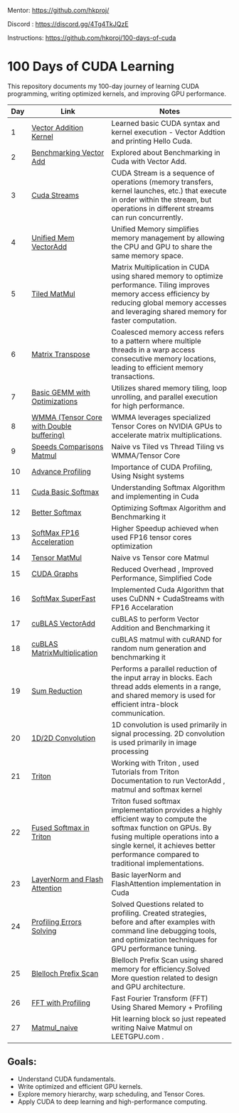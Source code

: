 Mentor: https://github.com/hkproj/

Discord : https://discord.gg/4Tg4TkJQzE

Instructions: https://github.com/hkproj/100-days-of-cuda

# 100 Days of CUDA Learning

This repository documents my 100-day journey of learning CUDA programming, writing optimized kernels, and improving GPU performance.

| Day  | Link | Notes |
|------|--------------|-------|
| 1    |  [Vector Addition Kernel](https://github.com/ShlokVFX/100-days-cuda/blob/main/Day%2001)  | Learned basic CUDA syntax and kernel execution - Vector Addtion and printing Hello Cuda. |
| 2    | [Benchmarking Vector Add](https://github.com/ShlokVFX/100-days-cuda/blob/main/Day%2002) | Explored about Benchmarking in Cuda with Vector Add. |
| 3    |  [Cuda Streams](https://github.com/ShlokVFX/100-days-cuda/blob/main/Day%2003)|CUDA Stream is a sequence of operations (memory transfers, kernel launches, etc.) that execute in order within the stream, but operations in different streams can run concurrently. |
| 4    | [Unified Mem VectorAdd](https://github.com/ShlokVFX/100-days-cuda/blob/main/Day%2004)  |  Unified Memory simplifies memory management by allowing the CPU and GPU to share the same memory space. |
| 5    |  [Tiled MatMul](https://github.com/ShlokVFX/100-days-cuda/blob/main/Day%2005/Output.png)  | Matrix Multiplication in CUDA using shared memory to optimize performance. Tiling improves memory access efficiency by reducing global memory accesses and leveraging shared memory for faster computation. | [Day 5](https://github.com/ShlokVFX/100-days-cuda/blob/main/Day%2005/Readme.md) |
| 6    |  [Matrix Transpose](https://github.com/ShlokVFX/100-days-cuda/blob/main/Day%2006/Output.png)  |Coalesced memory access refers to a pattern where multiple threads in a warp access consecutive memory locations, leading to efficient memory transactions. | [Day 6](https://github.com/ShlokVFX/100-days-cuda/blob/main/Day%2006/Readme.md) |
| 7    |  [Basic GEMM with Optimizations](https://github.com/ShlokVFX/100-days-cuda/blob/main/Day%2007/Basic%20GEMM.png)  | Utilizes shared memory tiling, loop unrolling, and parallel execution for high performance.| [Day 7](https://github.com/ShlokVFX/100-days-cuda/blob/main/Day%2007/Readme.md) |
| 8    |  [WMMA (Tensor Core with Double buffering)](https://github.com/ShlokVFX/100-days-cuda/blob/main/Day%2008/wmma_tensored.png)  | WMMA leverages specialized Tensor Cores on NVIDIA GPUs to accelerate matrix multiplications.| [Day 8](https://github.com/ShlokVFX/100-days-cuda/blob/main/Day%2008/Readme.md) |
| 9    |  [Speeds Comparisons Matmul](https://github.com/ShlokVFX/100-days-cuda/blob/main/Day%2009/Output.png)  | Naive vs Tiled vs Thread Tiling vs WMMA/Tensor Core | [Day 9](https://github.com/ShlokVFX/100-days-cuda/blob/main/Day%2009/Readme.md) |
| 10   |  [Advance Profiling](https://github.com/ShlokVFX/100-days-cuda/blob/main/Day%2010/MatMulProfiling.png)  | Importance of CUDA Profiling, Using Nsight systems  | [Day 10](https://github.com/ShlokVFX/100-days-cuda/blob/main/Day%2010/Readme.md) |
| 11   |  [Cuda Basic Softmax](https://github.com/ShlokVFX/100-days-cuda/blob/main/Day%2011/output.png)  | Understanding Softmax  Algorithm and implementing in Cuda  | [Day 11](https://github.com/ShlokVFX/100-days-cuda/blob/main/Day%2011/Readme.md) |
| 12   |  [Better Softmax](https://github.com/ShlokVFX/100-days-cuda/blob/main/Day%2012/output.png)  | Optimizing Softmax  Algorithm and Benchmarking it | [Day 12](https://github.com/ShlokVFX/100-days-cuda/blob/main/Day%2012/Readme.md) |
| 13   |  [SoftMax FP16 Acceleration](https://github.com/ShlokVFX/100-days-cuda/blob/main/Day%2013/Gflops.png)  | Higher Speedup achieved when used FP16 tensor cores optimization | [Day 13](https://github.com/ShlokVFX/100-days-cuda/blob/main/Day%2013/Readme.md) |
| 14   |  [Tensor MatMul](https://github.com/ShlokVFX/100-days-cuda/blob/main/Day%2014/output.png)  | Naive vs Tensor core Matmul | [Day 14](https://github.com/ShlokVFX/100-days-cuda/blob/main/Day%2014/Readme.md) |
| 15   |  [CUDA Graphs](https://github.com/ShlokVFX/100-days-cuda/blob/main/Day%2015/output.png)  | Reduced Overhead , Improved Performance, Simplified Code | [Day 15](https://github.com/ShlokVFX/100-days-cuda/blob/main/Day%2015/Readme.md) |
| 16   |  [SoftMax SuperFast](https://github.com/ShlokVFX/100-days-cuda/blob/main/Day%2016/output.png)  |Implemented Cuda Algorithm that uses CuDNN + CudaStreams with FP16 Accelaration| [Day 16](https://github.com/ShlokVFX/100-days-cuda/blob/main/Day%2016/Readme.md) |
| 17   |  [cuBLAS VectorAdd](https://github.com/ShlokVFX/100-days-cuda/blob/main/Day%2017/output.png)  | cuBLAS to perform Vector Addition and Benchmarking it | [Day 17](https://github.com/ShlokVFX/100-days-cuda/blob/main/Day%2017/Readme.md) |
| 18  |  [cuBLAS MatrixMultiplication](https://github.com/ShlokVFX/100-days-cuda/blob/main/Day%2015/output.png)  | cuBLAS matmul with cuRAND for random num generation and benchmarking it | [Day 18](https://github.com/ShlokVFX/100-days-cuda/blob/main/Day%2018/Readme.md) |
| 19  |  [Sum Reduction](https://github.com/ShlokVFX/100-days-cuda/blob/main/Day%2019/output.png)  | Performs a parallel reduction of the input array in blocks. Each thread adds elements in a range, and shared memory is used for efficient intra-block communication. | [Day 19](https://github.com/ShlokVFX/100-days-cuda/blob/main/Day%2019/Readme.md) |
| 20 |  [1D/2D Convolution](https://github.com/ShlokVFX/100-days-cuda/blob/main/Day%2020/output.png)  | 1D convolution is used primarily in signal processing. 2D convolution is used primarily in image processing| [Day 20](https://github.com/ShlokVFX/100-days-cuda/blob/main/Day%2020/Readme.md) |
| 21 |  [Triton](https://github.com/ShlokVFX/100-days-cuda/blob/main/Day%2021/output.png)  | Working with Triton , used Tutorials from Triton Documentation to run VectorAdd , matmul and softmax kernel| [Day 21](https://github.com/ShlokVFX/100-days-cuda/blob/main/Day%2021/Readme.md) |
| 22 |  [Fused Softmax in Triton](https://github.com/ShlokVFX/100-days-cuda/blob/main/Day%2022/output.png)  | Triton fused softmax implementation provides a highly efficient way to compute the softmax function on GPUs. By fusing multiple operations into a single kernel, it achieves better performance compared to traditional implementations.  | [Day 22](https://github.com/ShlokVFX/100-days-cuda/blob/main/Day%2022/Readme.md) |
| 23 |  [LayerNorm and Flash Attention](https://github.com/ShlokVFX/100-days-cuda/blob/main/Day%2023/output.png)  | Basic layerNorm and FlashAttention implementation in Cuda  | [Day 23](https://github.com/ShlokVFX/100-days-cuda/blob/main/Day%2023/Readme.md) |
| 24 |  [Profiling Errors Solving](https://github.com/ShlokVFX/100-days-cuda/blob/main/Day%2024/LOW-OCCUPANCY/Output.png)  | Solved Questions related to profiling. Created strategies, before and after examples with command line debugging tools, and optimization techniques for GPU performance tuning.| [Day 24](https://github.com/ShlokVFX/100-days-cuda/blob/main/Day%2024/Readme.md) |
| 25 |  [Blelloch Prefix Scan ](https://github.com/ShlokVFX/100-days-cuda/blob/main/Day%2025/Output.png)  | Blelloch Prefix Scan using shared memory for efficiency.Solved More question related to design and GPU architecture.| [Day 25](https://github.com/ShlokVFX/100-days-cuda/blob/main/Day%2025/Readme.md) |
| 26 |  [FFT with Profiling](https://github.com/ShlokVFX/100-days-cuda/blob/main/Day%2026/Output.png)  | Fast Fourier Transform (FFT) Using Shared Memory + Profiling | [Day 26](https://github.com/ShlokVFX/100-days-cuda/blob/main/Day%2026/Readme.md) |
| 27 |  [Matmul_naive](https://github.com/ShlokVFX/100-days-cuda/blob/main/Day%2027/Output.png)  |Hit learning block so just repeated writing Naive Matmul on LEETGPU.com .  | [Day 27](https://github.com/ShlokVFX/100-days-cuda/blob/main/Day%2027/Readme.md) |







## Goals:
- Understand CUDA fundamentals.
- Write optimized and efficient GPU kernels.
- Explore memory hierarchy, warp scheduling, and Tensor Cores.
- Apply CUDA to deep learning and high-performance computing.

